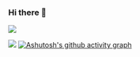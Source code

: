 ### Hi there 👋
![](https://github-readme-stats.vercel.app/api?username=qdlc13&show_icons=true&theme=dark&count_private=true)

![](https://github-readme-stats.vercel.app/api/top-langs/?username=qdlc13&theme=dark&layout=compact)
[![Ashutosh's github activity graph](https://github-readme-activity-graph.cyclic.app/graph?username=Ashutosh00710&theme=merko)](https://github.com/ashutosh00710/github-readme-activity-graph)


<!--
**qdlc13/qdlc13** is a ✨ _special_ ✨ repository because its `README.md` (this file) appears on your GitHub profile.

Here are some ideas to get you started:

- 🔭 I’m currently working on ...
- 🌱 I’m currently learning ...
- 👯 I’m looking to collaborate on ...
- 🤔 I’m looking for help with ...
- 💬 Ask me about ...
- 📫 How to reach me: ...
- 😄 Pronouns: ...
- ⚡ Fun fact: ...
-->
